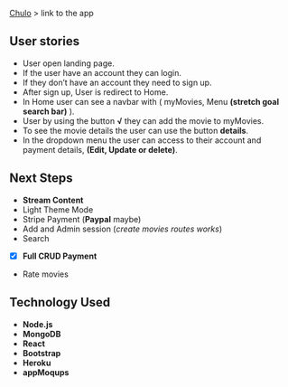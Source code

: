 [Chulo](https://watchchulo.herokuapp.com/) > link to the app 


## User stories
- User open landing page. 
- If the user have an account they can login.
- If they don’t have an account they need to sign up.
- After sign up, User is redirect to Home. 
- In Home user can see a navbar with ( myMovies, Menu __(stretch goal search bar)__ ).
- User by using the button __√__ they can add the movie to myMovies. 
- To see the movie details the user can use the button __details__.  
- In the dropdown menu the user can access to their account and payment details, __(Edit, Update or delete)__.

## Next Steps
* __Stream Content__
* Light Theme Mode
* Stripe Payment (__Paypal__ maybe)
* Add and Admin session (*create movies routes works*)
* Search
* [x] __Full CRUD Payment__ 
* Rate movies 

## Technology Used
* __Node.js__
* __MongoDB__
* __React__
* __Bootstrap__
* __Heroku__
* __appMoqups__

